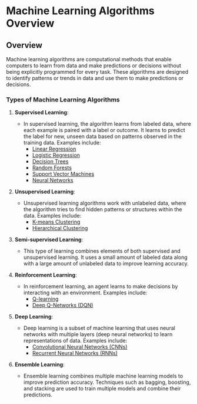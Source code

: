 # Machine Learning Algorithms Overview

## Overview
Machine learning algorithms are computational methods that enable computers to learn from data and make predictions or decisions without being explicitly programmed for every task. These algorithms are designed to identify patterns or trends in data and use them to make predictions or decisions.

### Types of Machine Learning Algorithms

1. **Supervised Learning**: 
   - In supervised learning, the algorithm learns from labeled data, where each example is paired with a label or outcome. It learns to predict the label for new, unseen data based on patterns observed in the training data. Examples include:
     - [Linear Regression](./machine_learning_algorithms/linear_regression.ipynb)
     - [Logistic Regression](./machine_learning_algorithms/logistic_regression.ipynb)
     - [Decision Trees](./machine_learning_algorithms/decision_trees.ipynb)
     - [Random Forests](./machine_learning_algorithms/random_forests.ipynb)
     - [Support Vector Machines](./machine_learning_algorithms/support_vector_machines.ipynb)
     - [Neural Networks](./machine_learning_algorithms/neural_networks.ipynb)
   
2. **Unsupervised Learning**: 
   - Unsupervised learning algorithms work with unlabeled data, where the algorithm tries to find hidden patterns or structures within the data. Examples include:
     - [K-means Clustering](./machine_learning_algorithms/k_means_clustering.ipynb)
     - [Hierarchical Clustering](./machine_learning_algorithms/hierarchical_clustering.ipynb)
     
3. **Semi-supervised Learning**: 
   - This type of learning combines elements of both supervised and unsupervised learning. It uses a small amount of labeled data along with a large amount of unlabeled data to improve learning accuracy.

4. **Reinforcement Learning**: 
   - In reinforcement learning, an agent learns to make decisions by interacting with an environment. Examples include:
     - [Q-learning](./machine_learning_algorithms/q_learning.ipynb)
     - [Deep Q-Networks (DQN)](./machine_learning_algorithms/dqn.ipynb)

5. **Deep Learning**: 
   - Deep learning is a subset of machine learning that uses neural networks with multiple layers (deep neural networks) to learn representations of data. Examples include:
     - [Convolutional Neural Networks (CNNs)](./machine_learning_algorithms/cnns.ipynb)
     - [Recurrent Neural Networks (RNNs)](./machine_learning_algorithms/rnns.ipynb)

6. **Ensemble Learning**: 
   - Ensemble learning combines multiple machine learning models to improve prediction accuracy. Techniques such as bagging, boosting, and stacking are used to train multiple models and combine their predictions.
